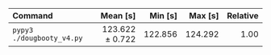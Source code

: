 | Command | Mean [s] | Min [s] | Max [s] | Relative |
|:---|---:|---:|---:|---:|
| `pypy3 ./dougbooty_v4.py` | 123.622 ± 0.722 | 122.856 | 124.292 | 1.00 |
